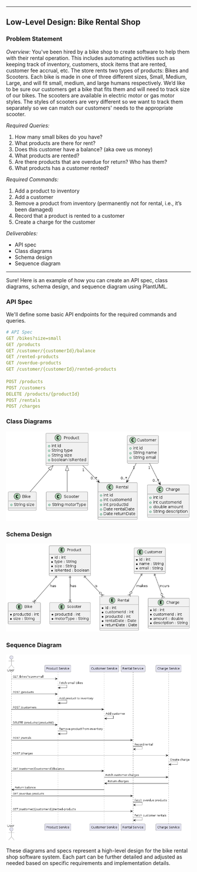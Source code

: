 
---


## Low-Level Design: Bike Rental Shop


### Problem Statement

*Overview:*
You've been hired by a bike shop to create software to help them with their rental operation. This includes automating activities such as keeping track of inventory, customers, stock items that are rented, customer fee accrual, etc. The store rents two types of products: Bikes and Scooters. Each bike is made in one of three different sizes, Small, Medium, Large, and will fit small, medium, and large humans respectively. We’d like to be sure our customers get a bike that fits them and will need to track size of our bikes. The scooters are available in electric motor or gas motor styles. The styles of scooters are very different so we want to track them separately so we can match our customers' needs to the appropriate scooter.

*Required Queries:*
1. How many small bikes do you have?
2. What products are there for rent?
3. Does this customer have a balance? (aka owe us money)
4. What products are rented?
5. Are there products that are overdue for return? Who has them?
6. What products has a customer rented?

*Required Commands:*
1. Add a product to inventory
2. Add a customer
3. Remove a product from inventory (permanently not for rental, i.e., it’s been damaged)
4. Record that a product is rented to a customer
5. Create a charge for the customer

*Deliverables:*
- API spec
- Class diagrams
- Schema design
- Sequence diagram

---


Sure! Here is an example of how you can create an API spec, class diagrams, schema design, and sequence diagram using PlantUML.

### API Spec
We'll define some basic API endpoints for the required commands and queries.

```yaml
# API Spec
GET /bikes?size=small
GET /products
GET /customer/{customerId}/balance
GET /rented-products
GET /overdue-products
GET /customer/{customerId}/rented-products

POST /products
POST /customers
DELETE /products/{productId}
POST /rentals
POST /charges
```

### Class Diagrams
<img src="https://github.com/meghnadsaha/practice-low-level-design/blob/master/src/com/lld/medium/resource/CD-Bike%20Rental%20Shop%20%20.png?raw=true"/>

### Schema Design
<img src="https://github.com/meghnadsaha/practice-low-level-design/blob/master/src/com/lld/medium/resource/Schema%20Design%20-%20Bike%20Rental%20Shop%20%20.png?raw=true"/>

### Sequence Diagram

<img src="https://github.com/meghnadsaha/practice-low-level-design/blob/master/src/com/lld/medium/resource/Sequence%20Diagram%20-%20Bike%20Rental%20Shop%20%20.png?raw=true"/>


These diagrams and specs represent a high-level design for the bike rental shop software system. Each part can be further detailed and adjusted as needed based on specific requirements and implementation details.

